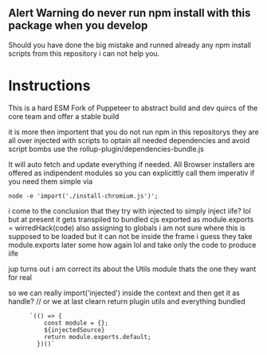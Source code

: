 ## Alert Warning do never run npm install with this package when you develop
Should you have done the big mistake and runned already any npm install scripts
from this repository i can not help you.

# Instructions
This is a hard ESM Fork of Puppeteer to abstract build and dev quircs of the core team and offer a stable build

it is more then importent that you do not run npm in this repositorys they are all over injected with scripts
to optain all needed dependencies and avoid script bombs use the rollup-plugin/dependencies-bundle.js

It will auto fetch and update everything if needed. All Browser installers are offered as indipendent modules
so you can explicittly call them imperativ if you need them simple via

```
node -e 'import('./install-chromium.js')';
```

i come to the conclusion that they try with injected to simply inject iife? lol
but at present it gets transpiled to bundled cjs exported as module.exports = wirredHack(code) also assigning to globals i am not sure where this is supposed to be loaded
but it can not be inside the frame i guess they take module.exports later some how again lol and take only the code to produce iife


jup turns out i am correct its about the Utils module thats the one they want for real

so we can really import('injected') inside the context and then get it as handle?
// or we at last clearn return plugin utils and everything bundled 

          `(() => {
              const module = {};
              ${injectedSource}
              return module.exports.default;
            })()`